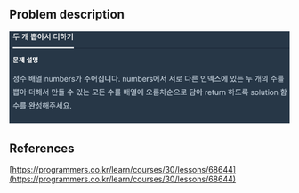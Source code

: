 ## Problem description
![Problem description](./Problem-68644.png)

## References
[https://programmers.co.kr/learn/courses/30/lessons/68644](https://programmers.co.kr/learn/courses/30/lessons/68644)
